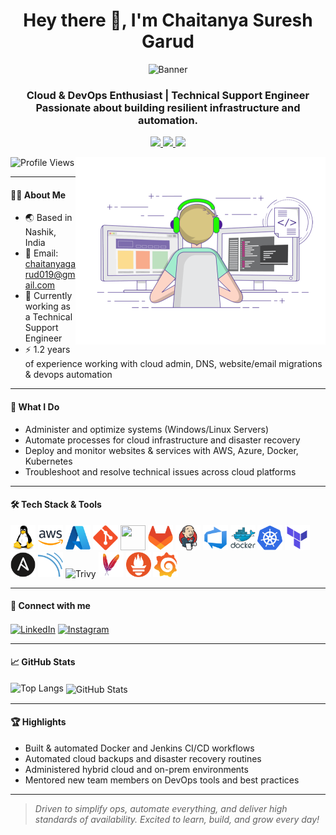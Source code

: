 <h1 align="center">Hey there 👋, I'm Chaitanya Suresh Garud</h1>

<div align="center">
  <img src="https://github.com/jaiswaladi246/jaiswaladi246/blob/main/Banner.png.." alt="Banner">
</div>

<h3 align="center">
  Cloud & DevOps Enthusiast | Technical Support Engineer<br>
  Passionate about building resilient infrastructure and automation.
</h3>

<p align="center">
  <a href="https://github.com/Chaitanya-Garud">
    <img src="https://img.shields.io/github/followers/Chaitanya-Garud?label=Follow&style=social" />
  </a>
  <a href="https://linkedin.com/in/chaitanya-garud019">
    <img src="https://img.shields.io/badge/LinkedIn-Chaitanya%20Garud-blue?logo=linkedin&style=flat-square" />
  </a>
  <a href="https://instagram.com/chaitanyagarud_">
    <img src="https://img.shields.io/badge/Instagram-Chaitanya_Garud_-E1306C?logo=instagram&style=flat-square" />
  </a>
</p>

<img align="right" alt="Coding" width="400" src="https://raw.githubusercontent.com/devSouvik/devSouvik/master/gif3.gif">

<p align="left">
  <img src="https://komarev.com/ghpvc/?username=Chaitanya-Garud&label=Profile%20views&color=0e75b6&style=flat" alt="Profile Views" />
</p>

---

#### 👨‍💼 About Me

- 🌏 Based in Nashik, India
- 📧 Email: chaitanyagarud019@gmail.com
- 💼 Currently working as a Technical Support Engineer
- ⚡ 1.2 years of experience working with cloud admin, DNS, website/email migrations & devops automation

---

#### 🙌 What I Do

- Administer and optimize systems (Windows/Linux Servers)
- Automate processes for cloud infrastructure and disaster recovery
- Deploy and monitor websites & services with AWS, Azure, Docker, Kubernetes
- Troubleshoot and resolve technical issues across cloud platforms

---

#### 🛠️ Tech Stack & Tools

<p align="left">
  <!-- Operating System -->
  <img src="https://raw.githubusercontent.com/devicons/devicon/master/icons/linux/linux-original.svg" width="40" height="40"/>
  
  <!-- Cloud Platforms -->
  <img src="https://raw.githubusercontent.com/devicons/devicon/master/icons/amazonwebservices/amazonwebservices-original-wordmark.svg" width="40" height="40"/>
  <img src="https://raw.githubusercontent.com/devicons/devicon/master/icons/azure/azure-original.svg" width="40" height="40"/>
  
  <!-- Version Control -->
  <img src="https://raw.githubusercontent.com/devicons/devicon/master/icons/git/git-original.svg" width="40" height="40"/>
  <img src="https://cdn.jsdelivr.net/gh/devicons/devicon/icons/github/github-original.svg" width="40" height="40"/>
  <img src="https://raw.githubusercontent.com/devicons/devicon/master/icons/gitlab/gitlab-original.svg" width="40" height="40"/>
  
  <!-- CI/CD -->
  <img src="https://raw.githubusercontent.com/devicons/devicon/master/icons/jenkins/jenkins-original.svg" width="40" height="40"/>
  <img src="https://raw.githubusercontent.com/devicons/devicon/master/icons/azuredevops/azuredevops-original.svg" width="40" height="40"/>
  
  <!-- Containerization -->
  <img src="https://raw.githubusercontent.com/devicons/devicon/master/icons/docker/docker-original-wordmark.svg" width="40" height="40"/>
  <img src="https://raw.githubusercontent.com/devicons/devicon/master/icons/kubernetes/kubernetes-plain.svg" width="40" height="40"/>
  
  <!-- Infrastructure as Code -->
  <img src="https://raw.githubusercontent.com/devicons/devicon/master/icons/terraform/terraform-original.svg" width="40" height="40"/>
  <img src="https://raw.githubusercontent.com/devicons/devicon/master/icons/ansible/ansible-original.svg" width="40" height="40"/>
  
  <!-- Code Quality & Security -->
  <img src="https://raw.githubusercontent.com/devicons/devicon/master/icons/sonarqube/sonarqube-original.svg" width="40" height="40"/>
  <img src="https://raw.githubusercontent.com/anchore/trivy/main/assets/logo/trivy-logo-color.svg" width="40" height="40" alt="Trivy"/>
  
  <!-- Build Tools -->
  <img src="https://raw.githubusercontent.com/devicons/devicon/master/icons/maven/maven-original.svg" width="40" height="40"/>
  
  <!-- Monitoring -->
  <img src="https://raw.githubusercontent.com/devicons/devicon/master/icons/prometheus/prometheus-original.svg" width="40" height="40"/>
  <img src="https://raw.githubusercontent.com/devicons/devicon/master/icons/grafana/grafana-original.svg" width="40" height="40"/>
</p>


---

#### 🔗 Connect with me

<p align="left">
  <a href="https://linkedin.com/in/chaitanya-garud019" target="blank"><img align="center" src="https://raw.githubusercontent.com/rahuldkjain/github-profile-readme-generator/master/src/images/icons/Social/linked-in-alt.svg" alt="LinkedIn" height="30" width="40" /></a>
  <a href="https://instagram.com/chaitanyagarud_" target="blank"><img align="center" src="https://raw.githubusercontent.com/rahuldkjain/github-profile-readme-generator/master/src/images/icons/Social/instagram.svg" alt="Instagram" height="30" width="40" /></a>
</p>

---

#### 📈 GitHub Stats

<p>
  <img align="left" src="https://github-readme-stats.vercel.app/api/top-langs?username=Chaitanya-Garud&show_icons=true&locale=en&layout=compact&theme=vue&hide_border=true" alt="Top Langs" />
</p>

<p>&nbsp;<img align="center" src="https://github-readme-stats.vercel.app/api?username=Chaitanya-Garud&show_icons=true&locale=en&theme=vue&hide_border=true" alt="GitHub Stats" /></p>

---

#### 🏆 Highlights

- Built & automated Docker and Jenkins CI/CD workflows
- Automated cloud backups and disaster recovery routines
- Administered hybrid cloud and on-prem environments
- Mentored new team members on DevOps tools and best practices

---

> *Driven to simplify ops, automate everything, and deliver high standards of availability. Excited to learn, build, and grow every day!*

